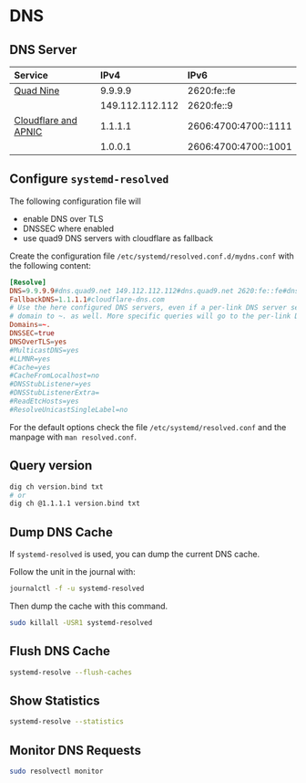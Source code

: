 # DNS

## DNS Server

| Service                                 | IPv4            | IPv6                 |
| :-------------------------------------- | :-------------- | :------------------- |
| [Quad Nine](https://www.quad9.net)      | 9.9.9.9         | 2620:fe::fe          |
|                                         | 149.112.112.112 | 2620:fe::9           |
| [Cloudflare and APNIC](https://1.1.1.1) | 1.1.1.1         | 2606:4700:4700::1111 |
|                                         | 1.0.0.1         | 2606:4700:4700::1001 |


## Configure `systemd-resolved`

The following configuration file will

- enable DNS over TLS
- DNSSEC where enabled
- use quad9 DNS servers with cloudflare as fallback

Create the configuration file `/etc/systemd/resolved.conf.d/mydns.conf` with
the following content:

```conf
[Resolve]
DNS=9.9.9.9#dns.quad9.net 149.112.112.112#dns.quad9.net 2620:fe::fe#dns.quad9.net 2620:fe::9#dns.quad9.net
FallbackDNS=1.1.1.1#cloudflare-dns.com
# Use the here configured DNS servers, even if a per-link DNS server sets the
# domain to ~. as well. More specific queries will go to the per-link DNS server
Domains=~.
DNSSEC=true
DNSOverTLS=yes
#MulticastDNS=yes
#LLMNR=yes
#Cache=yes
#CacheFromLocalhost=no
#DNSStubListener=yes
#DNSStubListenerExtra=
#ReadEtcHosts=yes
#ResolveUnicastSingleLabel=no
```

For the default options check the file `/etc/systemd/resolved.conf` and the
manpage with `man resolved.conf`.

## Query version

```sh
dig ch version.bind txt
# or
dig ch @1.1.1.1 version.bind txt
```

## Dump DNS Cache

If `systemd-resolved` is used, you can dump the current DNS cache.

Follow the unit in the journal with:
```sh
journalctl -f -u systemd-resolved
```

Then dump the cache with this command.
```sh
sudo killall -USR1 systemd-resolved
```

## Flush DNS Cache

```sh
systemd-resolve --flush-caches
```

## Show Statistics

```sh
systemd-resolve --statistics
```

## Monitor DNS Requests

```sh
sudo resolvectl monitor
```
